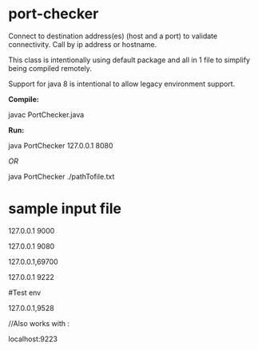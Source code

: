 # port-checker
Connect to destination address(es) (host and a port) to validate connectivity.  Call by ip address or hostname.

This class is intentionally using default package and all in 1 file to simplify being compiled remotely.

Support for java 8 is intentional to allow legacy environment support.

**Compile:**

javac PortChecker.java

**Run:**

java PortChecker 127.0.0.1 8080

_OR_

java PortChecker ./pathTofile.txt

# sample input file

127.0.0.1      9000

127.0.0.1 9080

127.0.0.1,69700


127.0.0.1	9222

#Test env

127.0.0.1,9528

//Also works with :

localhost:9223

